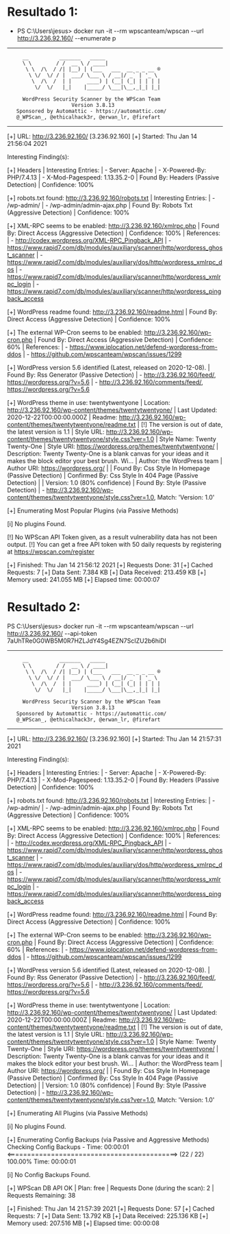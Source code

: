 # Resultado 1:

* PS C:\Users\jesus> docker run -it --rm wpscanteam/wpscan --url http://3.236.92.160/  --enumerate p
_______________________________________________________________
         __          _______   _____
         \ \        / /  __ \ / ____|
          \ \  /\  / /| |__) | (___   ___  __ _ _ __ ®
           \ \/  \/ / |  ___/ \___ \ / __|/ _` | '_ \
            \  /\  /  | |     ____) | (__| (_| | | | |
             \/  \/   |_|    |_____/ \___|\__,_|_| |_|

         WordPress Security Scanner by the WPScan Team
                         Version 3.8.13
       Sponsored by Automattic - https://automattic.com/
       @_WPScan_, @ethicalhack3r, @erwan_lr, @firefart
_______________________________________________________________

[+] URL: http://3.236.92.160/ [3.236.92.160]
[+] Started: Thu Jan 14 21:56:04 2021

Interesting Finding(s):

[+] Headers
 | Interesting Entries:
 |  - Server: Apache
 |  - X-Powered-By: PHP/7.4.13
 |  - X-Mod-Pagespeed: 1.13.35.2-0
 | Found By: Headers (Passive Detection)
 | Confidence: 100%

[+] robots.txt found: http://3.236.92.160/robots.txt
 | Interesting Entries:
 |  - /wp-admin/
 |  - /wp-admin/admin-ajax.php
 | Found By: Robots Txt (Aggressive Detection)
 | Confidence: 100%

[+] XML-RPC seems to be enabled: http://3.236.92.160/xmlrpc.php
 | Found By: Direct Access (Aggressive Detection)
 | Confidence: 100%
 | References:
 |  - http://codex.wordpress.org/XML-RPC_Pingback_API
 |  - https://www.rapid7.com/db/modules/auxiliary/scanner/http/wordpress_ghost_scanner
 |  - https://www.rapid7.com/db/modules/auxiliary/dos/http/wordpress_xmlrpc_dos
 |  - https://www.rapid7.com/db/modules/auxiliary/scanner/http/wordpress_xmlrpc_login
 |  - https://www.rapid7.com/db/modules/auxiliary/scanner/http/wordpress_pingback_access

[+] WordPress readme found: http://3.236.92.160/readme.html
 | Found By: Direct Access (Aggressive Detection)
 | Confidence: 100%

[+] The external WP-Cron seems to be enabled: http://3.236.92.160/wp-cron.php
 | Found By: Direct Access (Aggressive Detection)
 | Confidence: 60%
 | References:
 |  - https://www.iplocation.net/defend-wordpress-from-ddos
 |  - https://github.com/wpscanteam/wpscan/issues/1299

[+] WordPress version 5.6 identified (Latest, released on 2020-12-08).
 | Found By: Rss Generator (Passive Detection)
 |  - http://3.236.92.160/feed/, <generator>https://wordpress.org/?v=5.6</generator>
 |  - http://3.236.92.160/comments/feed/, <generator>https://wordpress.org/?v=5.6</generator>

[+] WordPress theme in use: twentytwentyone
 | Location: http://3.236.92.160/wp-content/themes/twentytwentyone/
 | Last Updated: 2020-12-22T00:00:00.000Z
 | Readme: http://3.236.92.160/wp-content/themes/twentytwentyone/readme.txt
 | [!] The version is out of date, the latest version is 1.1
 | Style URL: http://3.236.92.160/wp-content/themes/twentytwentyone/style.css?ver=1.0
 | Style Name: Twenty Twenty-One
 | Style URI: https://wordpress.org/themes/twentytwentyone/
 | Description: Twenty Twenty-One is a blank canvas for your ideas and it makes the block editor your best brush. Wi...
 | Author: the WordPress team
 | Author URI: https://wordpress.org/
 |
 | Found By: Css Style In Homepage (Passive Detection)
 | Confirmed By: Css Style In 404 Page (Passive Detection)
 |
 | Version: 1.0 (80% confidence)
 | Found By: Style (Passive Detection)
 |  - http://3.236.92.160/wp-content/themes/twentytwentyone/style.css?ver=1.0, Match: 'Version: 1.0'

[+] Enumerating Most Popular Plugins (via Passive Methods)

[i] No plugins Found.

[!] No WPScan API Token given, as a result vulnerability data has not been output.
[!] You can get a free API token with 50 daily requests by registering at https://wpscan.com/register

[+] Finished: Thu Jan 14 21:56:12 2021
[+] Requests Done: 31
[+] Cached Requests: 7
[+] Data Sent: 7.384 KB
[+] Data Received: 213.459 KB
[+] Memory used: 241.055 MB
[+] Elapsed time: 00:00:07
 
 
# Resultado 2:

PS C:\Users\jesus> docker run -it --rm wpscanteam/wpscan --url http://3.236.92.160/  --api-token 7aUhTRe0G0WB5M0R7HZLJdY4Sg4EZN7ScIZU2b6hiDI
_______________________________________________________________
         __          _______   _____
         \ \        / /  __ \ / ____|
          \ \  /\  / /| |__) | (___   ___  __ _ _ __ ®
           \ \/  \/ / |  ___/ \___ \ / __|/ _` | '_ \
            \  /\  /  | |     ____) | (__| (_| | | | |
             \/  \/   |_|    |_____/ \___|\__,_|_| |_|

         WordPress Security Scanner by the WPScan Team
                         Version 3.8.13
       Sponsored by Automattic - https://automattic.com/
       @_WPScan_, @ethicalhack3r, @erwan_lr, @firefart
_______________________________________________________________

[+] URL: http://3.236.92.160/ [3.236.92.160]
[+] Started: Thu Jan 14 21:57:31 2021

Interesting Finding(s):

[+] Headers
 | Interesting Entries:
 |  - Server: Apache
 |  - X-Powered-By: PHP/7.4.13
 |  - X-Mod-Pagespeed: 1.13.35.2-0
 | Found By: Headers (Passive Detection)
 | Confidence: 100%

[+] robots.txt found: http://3.236.92.160/robots.txt
 | Interesting Entries:
 |  - /wp-admin/
 |  - /wp-admin/admin-ajax.php
 | Found By: Robots Txt (Aggressive Detection)
 | Confidence: 100%

[+] XML-RPC seems to be enabled: http://3.236.92.160/xmlrpc.php
 | Found By: Direct Access (Aggressive Detection)
 | Confidence: 100%
 | References:
 |  - http://codex.wordpress.org/XML-RPC_Pingback_API
 |  - https://www.rapid7.com/db/modules/auxiliary/scanner/http/wordpress_ghost_scanner
 |  - https://www.rapid7.com/db/modules/auxiliary/dos/http/wordpress_xmlrpc_dos
 |  - https://www.rapid7.com/db/modules/auxiliary/scanner/http/wordpress_xmlrpc_login
 |  - https://www.rapid7.com/db/modules/auxiliary/scanner/http/wordpress_pingback_access

[+] WordPress readme found: http://3.236.92.160/readme.html
 | Found By: Direct Access (Aggressive Detection)
 | Confidence: 100%

[+] The external WP-Cron seems to be enabled: http://3.236.92.160/wp-cron.php
 | Found By: Direct Access (Aggressive Detection)
 | Confidence: 60%
 | References:
 |  - https://www.iplocation.net/defend-wordpress-from-ddos
 |  - https://github.com/wpscanteam/wpscan/issues/1299

[+] WordPress version 5.6 identified (Latest, released on 2020-12-08).
 | Found By: Rss Generator (Passive Detection)
 |  - http://3.236.92.160/feed/, <generator>https://wordpress.org/?v=5.6</generator>
 |  - http://3.236.92.160/comments/feed/, <generator>https://wordpress.org/?v=5.6</generator>

[+] WordPress theme in use: twentytwentyone
 | Location: http://3.236.92.160/wp-content/themes/twentytwentyone/
 | Last Updated: 2020-12-22T00:00:00.000Z
 | Readme: http://3.236.92.160/wp-content/themes/twentytwentyone/readme.txt
 | [!] The version is out of date, the latest version is 1.1
 | Style URL: http://3.236.92.160/wp-content/themes/twentytwentyone/style.css?ver=1.0
 | Style Name: Twenty Twenty-One
 | Style URI: https://wordpress.org/themes/twentytwentyone/
 | Description: Twenty Twenty-One is a blank canvas for your ideas and it makes the block editor your best brush. Wi...
 | Author: the WordPress team
 | Author URI: https://wordpress.org/
 |
 | Found By: Css Style In Homepage (Passive Detection)
 | Confirmed By: Css Style In 404 Page (Passive Detection)
 |
 | Version: 1.0 (80% confidence)
 | Found By: Style (Passive Detection)
 |  - http://3.236.92.160/wp-content/themes/twentytwentyone/style.css?ver=1.0, Match: 'Version: 1.0'

[+] Enumerating All Plugins (via Passive Methods)

[i] No plugins Found.

[+] Enumerating Config Backups (via Passive and Aggressive Methods)
 Checking Config Backups - Time: 00:00:01 <===========================================> (22 / 22) 100.00% Time: 00:00:01

[i] No Config Backups Found.

[+] WPScan DB API OK
 | Plan: free
 | Requests Done (during the scan): 2
 | Requests Remaining: 38

[+] Finished: Thu Jan 14 21:57:39 2021
[+] Requests Done: 57
[+] Cached Requests: 7
[+] Data Sent: 13.792 KB
[+] Data Received: 225.136 KB
[+] Memory used: 207.516 MB
[+] Elapsed time: 00:00:08
